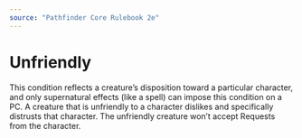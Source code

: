 ```yaml
---
source: "Pathfinder Core Rulebook 2e"
---
```

# Unfriendly

This condition reflects a creature’s disposition toward a particular character, and only supernatural effects (like a spell) can impose this condition on a PC. A creature that is unfriendly to a character dislikes and specifically distrusts that character. The unfriendly creature won’t accept Requests from the character. 